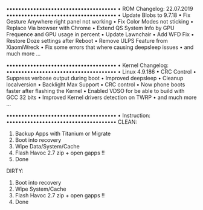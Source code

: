 •••••••••••••••••••••••••••••••••••••
• ROM Changelog: 22.07.2019
•••••••••••••••••••••••••••••••••••••
• Update Blobs to 9.7.18
• Fix Gesture Anywhere right panel not working
• Fix Color Modes not sticking
• Replace Via browser with Chrome
• Extend QS System Info by GPU Frequence and GPU usage in percent
• Update Lawnchair
• Add WFD Fix
• Restore Doze settings after Reboot
• Remove ULPS Feature from XiaomiWreck
• Fix some errors that where causing deepsleep issues
• and much more ...
 
•••••••••••••••••••••••••••••••••••••
• Kernel Changelog: 
•••••••••••••••••••••••••••••••••••••
• Linux 4.9.186
• CRC Control
• Suppress verbose output during boot
• Improved deepsleep
• Cleanup localversion
• Backlight Max Support
• CRC control
• Now phone boots faster after flashing the Kernel
• Enabled VDSO for be able to build with GCC 32 bits
• Improved Kernel drivers detection on TWRP
• and much more ...

•••••••••••••••••••••••••••••••••••••
• Instruction:
•••••••••••••••••••••••••••••••••••••
CLEAN:

1. Backup Apps with Titanium or Migrate
2. Boot into recovery 
3. Wipe Data/System/Cache
4. Flash Havoc 2.7 zip +  open gapps !! 
5. Done

DIRTY:

1. Boot into recovery 
2. Wipe System/Cache
3. Flash Havoc 2.7 zip + open gapps !! 
4. Done

